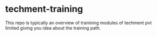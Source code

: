 # techment-training
This repo is typically an overview of tranining modules of techment pvt limited giving you idea about the training path.
